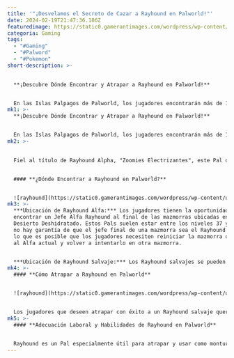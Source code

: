 ```yaml
---
title: '"¡Desvelamos el Secreto de Cazar a Rayhound en Palworld!"'
date: 2024-02-19T21:47:36.186Z
featuredimage: https://static0.gamerantimages.com/wordpress/wp-content/uploads/2024/02/pal-rayhound-header.jpg?q=50&fit=contain&w=1140&h=&dpr=1.5
categoria: Gaming
tags:
  - "#Gaming"
  - "#Palword"
  - "#Pokemon"
short-description: >-
  

  **¡Descubre Dónde Encontrar y Atrapar a Rayhound en Palworld!**


  En las Islas Palpagos de Palworld, los jugadores encontrarán más de 100 Pals en diferentes biomas, que incluyen extensiones árticas, bosques exuberantes y más. Cada uno de estos entornos ofrece desafíos únicos para los jugadores y alberga una amplia
mk1: >-
  **¡Descubre Dónde Encontrar y Atrapar a Rayhound en Palworld!**


  En las Islas Palpagos de Palworld, los jugadores encontrarán más de 100 Pals en diferentes biomas, que incluyen extensiones árticas, bosques exuberantes y más. Cada uno de estos entornos ofrece desafíos únicos para los jugadores y alberga una amplia variedad de Pals. Los jugadores pueden optar por capturar estos Pals y asignarlos para completar diversas tareas en su Base o utilizar su apoyo para navegar por los desiertos de Palpagos y en combate contra enemigos más difíciles.
mk2: >-
  

  Fiel al título de Rayhound Alpha, "Zoomies Electrizantes", este Pal destaca como montura terrestre debido a su alta velocidad y su habilidad de compañero única que permite al jugador montado realizar un doble salto. Los jugadores que deseen agregar este Pal de tipo Eléctrico a su Paldeck querrán seguir leyendo para aprender dónde encontrar al útil montaje Rayhound en Palworld.


  #### **¿Dónde Encontrar a Rayhound en Palworld?**


  ![rayhound](https://static0.gamerantimages.com/wordpress/wp-content/uploads/2024/02/pal-rayhound-on-map.jpg?q=50&fit=crop&w=1500&dpr=1.5 "rayhound")
mk3: >-
  ***Ubicación de Rayhound Alfa:*** Los jugadores tienen la oportunidad de
  encontrar un Jefe Alfa Rayhound al final de las mazmorras ubicadas en el
  Desierto Deshidratado. Estos Pals suelen estar entre los niveles 37 y 40, pero
  no hay garantía de que el jefe final de una mazmorra sea el Rayhound Alfa, por
  lo que es posible que los jugadores necesiten reiniciar la mazmorra o derrotar
  al Alfa actual y volver a intentarlo en otra mazmorra.


  ***Ubicación de Rayhound Salvaje:*** Los Rayhound salvajes se pueden encontrar en todo el centro y la parte inferior de la región de Dunas de Arena del Desierto Deshidratado. Los Rayhound encontrados en esta área son principalmente de Nivel 30 o superior y pueden ser encontrados en cualquier momento del día o de la noche. Son bastante comunes en toda esta área, por lo que no debería pasar mucho tiempo antes de que encuentres uno.
mk4: >-
  #### **Cómo Atrapar a Rayhound en Palworld**


  ![rayhound](https://static0.gamerantimages.com/wordpress/wp-content/uploads/2024/02/pal-rayhoundin-overworld.jpg?q=50&fit=crop&w=1500&dpr=1.5 "rayhound")


  Los jugadores que deseen atrapar con éxito a un Rayhound salvaje querrán usar una esfera de Pal de nivel superior, como una Hiperesfera o una Ultraesfera, para aumentar sus probabilidades de atrapar a este Pal. Los Rayhound son increíblemente rápidos y no dudarán en usar esta velocidad para escapar del jugador, lo que puede hacer que sean difíciles de asegurar. Sin embargo, hay más que suficientes alrededor para que los jugadores no tengan demasiados problemas para agregar a Rayhound a su equipo de Pals.
mk5: >-
  #### **Adecuación Laboral y Habilidades de Rayhound en Palworld**


  Rayhound es un Pal especialmente útil para atrapar y usar como montura terrestre para viajar por Palpagos después de obtener su montura. Su habilidad de compañero única, Fuerza de Salto, permite a los jugadores realizar un doble salto mientras están montados en su Rayhound. Solo cuenta con una adecuación laboral, Generación de Electricidad Nivel 2, que no es tan fuerte como la adecuación de nivel superior de otros Pals Eléctricos como Grizzbolt. Sin embargo, dado que los jugadores pueden obtener a Rayhound mucho antes en su experiencia de Palworld, sigue siendo útil para trabajar en las estaciones de energía en la Base del jugador.
---
```

